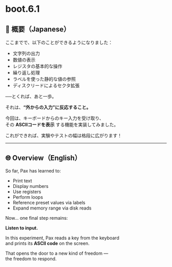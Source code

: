 # boot.6.1

## 🗾 概要（Japanese）

ここまでで、以下のことができるようになりました：

- 文字列の出力  
- 数値の表示  
- レジスタの基本的な操作  
- 繰り返し処理  
- ラベルを使った静的な値の参照  
- ディスクリードによるセクタ拡張

──とくれば、あと一歩。

それは、**“外からの入力”に反応すること。**

今回は、キーボードからのキー入力を受け取り、  
その **ASCIIコードを表示** する機能を実装してみました。

これができれば、実験やテストの幅は格段に広がります！

---

## 🌐 Overview（English）

So far, Pax has learned to:

- Print text  
- Display numbers  
- Use registers  
- Perform loops  
- Reference preset values via labels  
- Expand memory range via disk reads

Now… one final step remains:

**Listen to input.**

In this experiment, Pax reads a key from the keyboard  
and prints its **ASCII code** on the screen.

That opens the door to a new kind of freedom —  
the freedom to respond.

